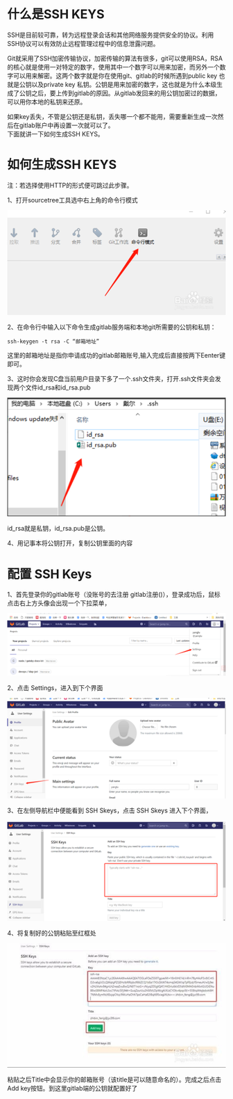# 什么是SSH KEYS
SSH是目前较可靠，转为远程登录会话和其他网络服务提供安全的协议。利用SSH协议可以有效防止远程管理过程中的信息泄露问题。  

Git就采用了SSH加密传输协议，加密传输的算法有很多，git可以使用RSA，RSA的核心就是使用一对特定的数字，使用其中一个数字可以用来加密，而另外一个数字可以用来解密。这两个数字就是你在使用git、gitlab的时候所遇到public key 也就是公钥以及private key 私钥。公钥是用来加密的数字，这也就是为什么本级生成了公钥之后，要上传到gitlab的原因。从gitlab发回来的用公钥加密过的数据，可以用你本地的私钥来还原。  

如果key丢失，不管是公钥还是私钥，丢失哪一个都不能用，需要重新生成一次然后在gitlab账户中再设置一次就可以了。  
下面就讲一下如何生成SSH KEYS。

# 如何生成SSH KEYS
注：若选择使用HTTP的形式便可跳过此步骤。   

1、打开sourcetree工具选中右上角的命令行模式  

![](./img/sourcetree/stree_1.jpg)  

2、在命令行中输入以下命令生成gitlab服务端和本地git所需要的公钥和私钥：  
```
ssh-keygen -t rsa -C “邮箱地址”

```
   
这里的邮箱地址是指你申请成功的gitlab邮箱账号,输入完成后直接按两下Eenter键即可。  

3、这时你会发现C盘当前用户目录下多了一个.ssh文件夹，打开.ssh文件夹会发现两个文件id\_rsa和id\_rsa.pub  

![](./img/sourcetree/stree_2.jpg)  

id\_rsa就是私钥，id\_rsa.pub是公钥。    

4、用记事本将公钥打开，复制公钥里面的内容   
<!-- ，然后找到gitlab --- SSH Keys --- Key -->
# 配置 SSH Keys
1、首先登录你的gitlab账号（没账号的去注册 gitlab注册()），登录成功后，鼠标点击右上方头像会出现一个下拉菜单，  

![](./img/sourcetree/stree_4.jpg)  

2、点击 Settings，进入到下个界面  

![](./img/sourcetree/stree_5.jpg)   

3、在左侧导航栏中便能看到 SSH Skeys，点击 SSH Skeys 进入下个界面，  

![](./img/sourcetree/stree_6.jpg)  

4、将复制好的公钥粘贴至红框处  

![](./img/sourcetree/stree_3.jpg)  

粘贴之后Title中会显示你的邮箱账号（该title是可以随意命名的）。完成之后点击Add key按钮。到这里gitlab端的公钥就配置好了






